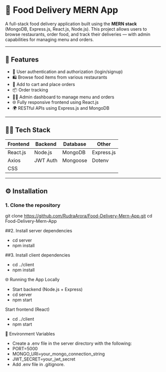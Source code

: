 # 🍔 Food Delivery MERN App

A full-stack food delivery application built using the **MERN stack** (MongoDB, Express.js, React.js, Node.js). This project allows users to browse restaurants, order food, and track their deliveries — with admin capabilities for managing menu and orders.

---

## 🚀 Features

- 🔐 User authentication and authorization (login/signup)
- 🛍️ Browse food items from various restaurants
- 🛒 Add to cart and place orders
- 📦 Order tracking
- 🧑‍🍳 Admin dashboard to manage menu and orders
- 🌐 Fully responsive frontend using React.js
- 🌍 RESTful APIs using Express.js and MongoDB

---

## 🧑‍💻 Tech Stack

| Frontend | Backend | Database | Other |
|---------|--------|----------|--------|
| React.js | Node.js | MongoDB | Express.js |
| Axios   | JWT Auth | Mongoose | Dotenv |
| CSS |  |  |  |

---

## ⚙️ Installation

### 1. Clone the repository

git clone https://github.com/RudraArora/Food-Delivery-Mern-App.git
cd Food-Delivery-Mern-App

##2. Install server dependencies
 - cd server
 - npm install

##3. Install client dependencies
 - cd ../client
 - npm install

🌐 Running the App Locally
 - Start backend (Node.js + Express)
 - cd server
 - npm start

Start frontend (React)
 - cd ../client
 - npm start

🔑 Environment Variables
 - Create a .env file in the server directory with the following:
 - PORT=5000
 - MONGO_URI=your_mongo_connection_string
 - JWT_SECRET=your_jwt_secret
 - Add .env file in .gitignore.
